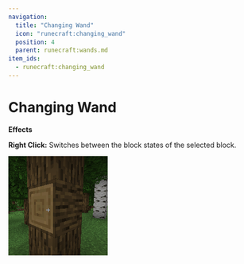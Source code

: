 ```yaml
---
navigation:
  title: "Changing Wand"
  icon: "runecraft:changing_wand"
  position: 4
  parent: runecraft:wands.md
item_ids:
  - runecraft:changing_wand
---
```


# Changing Wand

<ItemImage id="runecraft:changing_wand" />

**__Effects__** 

**Right Click:** 
Switches between the block states of the selected block.




![](changing_wand.png)



<Recipe id="runecraft:wands/rune_scriber_wand_changing" />

